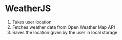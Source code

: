 # WeatherJS
1. Takes user location
2. Fetches weather data from Open Weather Map API
3. Saves the location given by the user in local storage 

